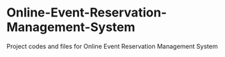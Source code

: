 # Online-Event-Reservation-Management-System
Project codes and files for Online Event Reservation Management System
